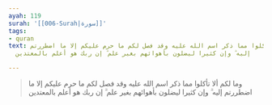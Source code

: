 ```yaml
---
ayah: 119
surah: '[[006-Surah|سورة]]'
tags:
- quran
text: وما لكم ألا تأكلوا مما ذكر اسم الله عليه وقد فصل لكم ما حرم عليكم إلا ما اضطررتم
  إليه ۗ وإن كثيرا ليضلون بأهوائهم بغير علم ۗ إن ربك هو أعلم بالمعتدين

---
```

> وما لكم ألا تأكلوا مما ذكر اسم الله عليه وقد فصل لكم ما حرم عليكم إلا ما اضطررتم إليه ۗ وإن كثيرا ليضلون بأهوائهم بغير علم ۗ إن ربك هو أعلم بالمعتدين
